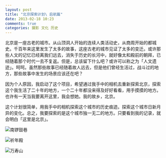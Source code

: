 ```yaml
---
layout: post
title: "北京探索计划\ 启航篇"
date: 2013-02-18 10:23
comments: true
categories: 摄影 文化 历史
---
```

北京是一座古老的城市。从山顶洞人开始的连续人类活动史，从商周开始的都城史。千百年来这里发生了太多的故事，这座古老的城市见证了太多的变迁。或许那些人文的记忆已经离我们远去，消失于历史的长河中，就好像太和殿前的朝拜，已经随着那个时代一去不复返。但是，总该留下什么吧？或许可以称之为「人文遗迹」。呵呵。虽然那些故事已经随着故人远去，但是他们曾经生活过，战斗过的地方，那些故事中发生的场景应该还在吧？

因为个人原因，我启动了这个项目，希望通过我手中的相机去重新探索北京，探索这个我生活了二十年的地方，一个二十年都没来得及好好看看，用手摸摸的地方。也许有一天当我要离开这里，我会想她。我的故乡，北京。

这个计划很简单，用我手中的相机探索这个城市的历史痕迹。探索这个城市日新月异的变化。总之，我要探索的是这个城市独一无二的地方。只要看到我的记录，就会明白「这里是北京」。

![南锣鼓巷](http://m2.img.libdd.com/farm5/2013/0225/14/5AF5B44881CE68F9B3143D43CB516017394202E2E5648_1280_720.jpg)

![祈年殿](http://m3.img.libdd.com/farm4/2013/0225/14/547C5E376A91C4463AAFC5E9B921F8408309253973001_1280_854.jpg)

![万寿山](http://m3.img.libdd.com/farm4/2013/0225/14/596524A930122E602E61DF9127F493A4E35F3FEBF9447_1280_1280.jpg)